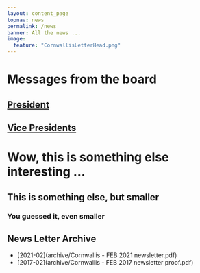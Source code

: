 ```yaml
---
layout: content_page
topnav: news
permalink: /news
banner: All the news ...
image:
  feature: "CornwallisLetterHead.png"
---
```



# Messages from the board

## [President](presidents.html)

## [Vice Presidents](vicepresidents.html)


# Wow, this is something else interesting ...



## This is something else, but smaller


### You guessed it, even smaller


## News Letter Archive

* [2021-02](archive/Cornwallis - FEB 2021 newsletter.pdf)
* [2017-02](archive/Cornwallis - FEB 2017 newsletter proof.pdf)
